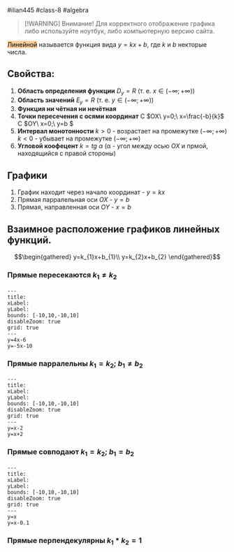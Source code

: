 #ilian445 #class-8 #algebra

> [!WARNING] Внимание!
> Для корректного отображение графика либо используйте ноутбук, либо компьютерную версию сайта.

<mark style="background: #FFB86CA6;">Линейной</mark> называется функция вида $y = kx+b$, где $k$ и $b$ некторые числа.
## Свойства:
1. **Область определения функции**
	$D_{y}=R$ (т. е. $x∈(-∞;+∞)$)
2. **Область значений**
	$E_{y}=R$ (т. е. $y∈(-∞;+∞)$)
3. **Функция ни чётная ни нечётная**
4. **Точки пересечения с осями координат**
	С $OX\ y=0;\ x=\frac{-b}{k}$
	С $OY\ x=0;\ y=b $
5. **Интервал монотонности**
	$k>0$ - возрастает на промежутке ($-∞; +∞$)
	$k<0$ - убывает на промежутке ($-∞; +∞$)
6. **Угловой коофецент**
	$k=tg\ α$
	(α - угол между осью $OX$ и прмой, находящийся с правой стороны)
## Графики
1. График находит через начало координат - $y=kx$
2. Прямая парралельная оси $OX$ - $y=b$
3. Прямая, направленная оси $OY$ - $x=b$
## Взаимное расположение графиков линейных функций.
$$\begin{gathered}
y=k_{1}x+b_{1}\\
y=k_{2}x+b_{2}
\end{gathered}$$
### Прямые пересекаются $k_{1}≠k_{2}$
```functionplot
---
title: 
xLabel: 
yLabel: 
bounds: [-10,10,-10,10]
disableZoom: true
grid: true
---
y=4x-6
y=-5x-10
```
### Прямые парралельны $k_{1}=k_{2};\ b_{1}≠b_{2}$
```functionplot
---
title: 
xLabel: 
yLabel: 
bounds: [-10,10,-10,10]
disableZoom: true
grid: true
---
y=x-2
y=x+2
```
### Прямые совподают $k_{1}=k_{2};\ b_{1}=b_{2}$
```functionplot
---
title: 
xLabel: 
yLabel: 
bounds: [-10,10,-10,10]
disableZoom: true
grid: true
---
y=x
y=x-0.1
```
### Прямые перпендекулярны $k_{1}*k_{2}=1$
